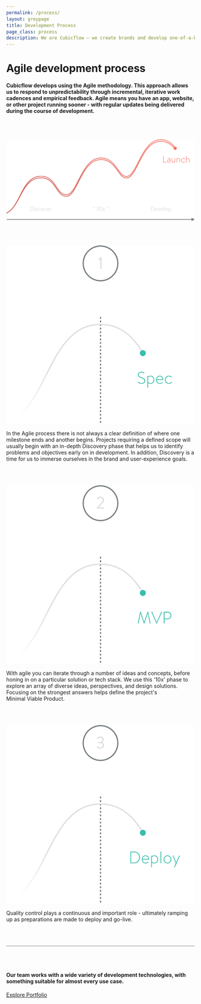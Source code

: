 ```yaml
---
permalink: /process/
layout: greypage
title: Development Process
page_class: process
description: We are Cubicflow – we create brands and develop one-of-a-kind experiences.
---
```


# Agile development process

#### Cubicflow develops using the Agile methodology. This&nbsp;approach allows us to respond to unpredictability through incremental, iterative work cadences and empirical&nbsp;feedback. Agile&nbsp;means you have an app, website, or other project running sooner - with&nbsp;regular updates being delivered during the course of&nbsp;development.

<br><br>

<img src="/assets/img/services/process--graph.svg">

<br><br>

<img src="/assets/img/services/process--stage-1.svg">

<br>

In the Agile process there is not always a clear definition of where one milestone ends and another begins. Projects requiring a defined scope will usually begin with an in-depth Discovery phase that helps us to identify problems and objectives early on in development. In addition, Discovery is a time for us to immerse ourselves in the brand and user-experience&nbsp;goals.  

<br><br>

<img src="/assets/img/services/process--stage-2.svg">

<br>

With agile you can iterate through a number of ideas and concepts, before honing in on a particular solution or tech stack. We use this '10x' phase to explore an array of diverse ideas, perspectives, and design solutions. Focusing on the strongest answers helps define the project's Minimal&nbsp;Viable&nbsp;Product.

<br><br>

<img src="/assets/img/services/process--stage-3.svg">

<br>

Quality control plays a continuous and important role - ultimately ramping up as preparations are made to deploy and&nbsp;go-live.

<br><br>

<div style="border-bottom: 1px solid #737A7E;"></div>

<br><br>

#### Our team works with a wide variety of development technologies, with something suitable for almost every&nbsp;use&nbsp;case.

<a href="/" class="button">Explore Portfolio</a>
